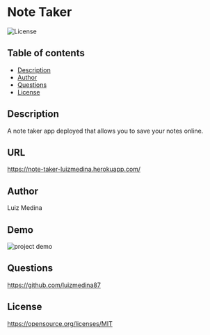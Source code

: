 # Note Taker
![License](https://img.shields.io/badge/License-MIT-blue.svg)

## Table of contents
* [Description](#description)
* [Author](#author)
* [Questions](#questions)
* [License](#license)

## Description
A note taker app deployed that allows you to save your notes online.

## URL
https://note-taker-luizmedina.herokuapp.com/

## Author
Luiz Medina

## Demo
![project demo](https://github.com/luizmedina87/note-taker/blob/main/public/assets/docs/demo.gif)

## Questions
https://github.com/luizmedina87

## License
https://opensource.org/licenses/MIT